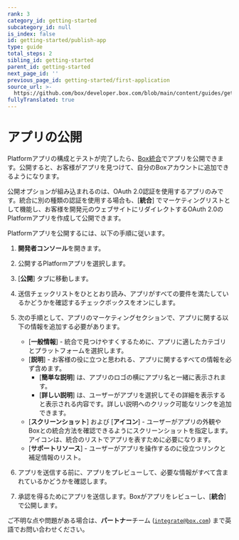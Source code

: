 ```yaml
---
rank: 3
category_id: getting-started
subcategory_id: null
is_index: false
id: getting-started/publish-app
type: guide
total_steps: 2
sibling_id: getting-started
parent_id: getting-started
next_page_id: ''
previous_page_id: getting-started/first-application
source_url: >-
  https://github.com/box/developer.box.com/blob/main/content/guides/getting-started/publish-app.md
fullyTranslated: true
---
```

# アプリの公開

Platformアプリの構成とテストが完了したら、[Box統合][integrations]でアプリを公開できます。公開すると、お客様がアプリを見つけて、自分のBoxアカウントに追加できるようになります。

<Message type="warning">

公開オプションが組み込まれるのは、OAuth 2.0認証を使用するアプリのみです。統合に別の種類の認証を使用する場合も、\[**統合**] でマーケティングリストとして機能し、お客様を開発元のウェブサイトにリダイレクトするOAuth 2.0のPlatformアプリを作成して公開できます。

</Message>

Platformアプリを公開するには、以下の手順に従います。

1. **開発者コンソール**を開きます。

2. 公開するPlatformアプリを選択します。

3. \[**公開**] タブに移動します。

4. 送信チェックリストをひととおり読み、アプリがすべての要件を満たしているかどうかを確認するチェックボックスをオンにします。

5. 次の手順として、アプリのマーケティングセクションで、アプリに関する以下の情報を追加する必要があります。

   * \[**一般情報**] - 統合で見つけやすくするために、アプリに適したカテゴリとプラットフォームを選択します。
   * \[**説明**] - お客様の役に立つと思われる、アプリに関するすべての情報を必ず含めます。
     * \[**簡単な説明**] は、アプリのロゴの横にアプリ名と一緒に表示されます。
     * \[**詳しい説明**] は、ユーザーがアプリを選択してその詳細を表示すると表示される内容です。詳しい説明へのクリック可能なリンクを追加できます。
   * \[**スクリーンショット**] および \[**アイコン**] - ユーザーがアプリの外観やBoxとの統合方法を確認できるようにスクリーンショットを指定します。アイコンは、統合のリストでアプリを表すために必要になります。
   * \[**サポートリソース**] - ユーザーがアプリを操作するのに役立つリンクと補足情報のリスト。

6. アプリを送信する前に、アプリをプレビューして、必要な情報がすべて含まれているかどうかを確認します。

7. 承認を得るためにアプリを送信します。Boxがアプリをレビューし、\[**統合**] で公開します。

ご不明な点や問題がある場合は、**パートナー**チーム ([`integrate@box.com`][email]) まで英語でお問い合わせください。

[integrations]: https://cloud.app.box.com/integrations

[email]: mailto:integrate@box.com
